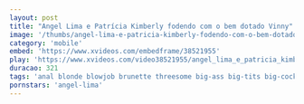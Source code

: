 ```yaml
---
layout: post
title: "Angel Lima e Patrícia Kimberly fodendo com o bem dotado Vinny"
image: '/thumbs/angel-lima-e-patricia-kimberly-fodendo-com-o-bem-dotado-vinny.jpg'
category: 'mobile'
embed: 'https://www.xvideos.com/embedframe/38521955'
play: 'https://www.xvideos.com/video38521955/angel_lima_e_patricia_kimberly_fodendo_com_o_bem_dotado_vinny'
duracao: 321
tags: 'anal blonde blowjob brunette threesome big-ass big-tits big-cock yoga pau-grande angel-lima brad-montana patty-kimberly professora-gostosa doutor-bumbum'
pornstars: 'angel-lima'
---
```

